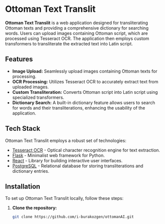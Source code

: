 # Ottoman Text Translit

**Ottoman Text Translit** is a web application designed for transliterating Ottoman texts and providing a comprehensive dictionary for searching words. Users can upload images containing Ottoman script, which are processed using Tesseract OCR. The application then employs custom transformers to transliterate the extracted text into Latin script.

## Features

- **Image Upload:** Seamlessly upload images containing Ottoman texts for processing.
- **OCR Processing:** Utilizes Tesseract OCR to accurately extract text from uploaded images.
- **Custom Transliteration:** Converts Ottoman script into Latin script using specialized transformers.
- **Dictionary Search:** A built-in dictionary feature allows users to search for words and their transliterations, enhancing the usability of the application.

## Tech Stack

Ottoman Text Translit employs a robust set of technologies:

- [Tesseract OCR](https://github.com/tesseract-ocr/tesseract) - Optical character recognition engine for text extraction.
- [Flask](https://flask.palletsprojects.com/en/3.0.x/) - Minimalist web framework for Python.
- [React](https://reactjs.org/) - Library for building interactive user interfaces.
- [PostgreSQL](https://www.postgresql.org/) - Relational database for storing transliterations and dictionary entries.


## Installation

To set up Ottoman Text Translit locally, follow these steps:

1. **Clone the repository:**

   ```sh
   git clone https://github.com/i-burakozgen/ottomanAI.git